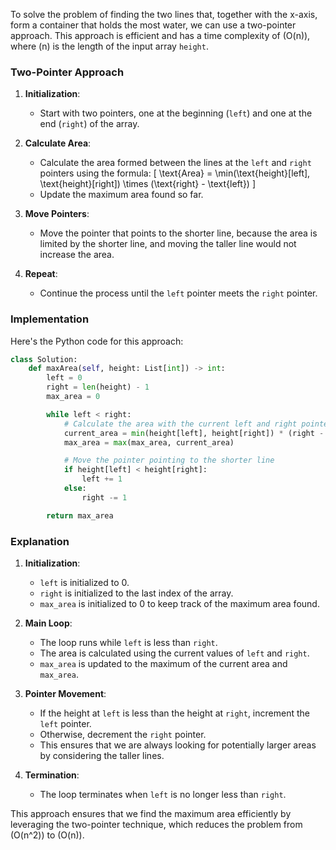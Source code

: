 To solve the problem of finding the two lines that, together with the x-axis, form a container that holds the most water, we can use a two-pointer approach. This approach is efficient and has a time complexity of \(O(n)\), where \(n\) is the length of the input array `height`.

### Two-Pointer Approach

1. **Initialization**:
   - Start with two pointers, one at the beginning (`left`) and one at the end (`right`) of the array.

2. **Calculate Area**:
   - Calculate the area formed between the lines at the `left` and `right` pointers using the formula: 
     \[
     \text{Area} = \min(\text{height}[left], \text{height}[right]) \times (\text{right} - \text{left})
     \]
   - Update the maximum area found so far.

3. **Move Pointers**:
   - Move the pointer that points to the shorter line, because the area is limited by the shorter line, and moving the taller line would not increase the area.

4. **Repeat**:
   - Continue the process until the `left` pointer meets the `right` pointer.

### Implementation

Here's the Python code for this approach:

```python
class Solution:
    def maxArea(self, height: List[int]) -> int:
        left = 0
        right = len(height) - 1
        max_area = 0

        while left < right:
            # Calculate the area with the current left and right pointers
            current_area = min(height[left], height[right]) * (right - left)
            max_area = max(max_area, current_area)

            # Move the pointer pointing to the shorter line
            if height[left] < height[right]:
                left += 1
            else:
                right -= 1

        return max_area
```

### Explanation

1. **Initialization**:
   - `left` is initialized to 0.
   - `right` is initialized to the last index of the array.
   - `max_area` is initialized to 0 to keep track of the maximum area found.

2. **Main Loop**:
   - The loop runs while `left` is less than `right`.
   - The area is calculated using the current values of `left` and `right`.
   - `max_area` is updated to the maximum of the current area and `max_area`.

3. **Pointer Movement**:
   - If the height at `left` is less than the height at `right`, increment the `left` pointer.
   - Otherwise, decrement the `right` pointer.
   - This ensures that we are always looking for potentially larger areas by considering the taller lines.

4. **Termination**:
   - The loop terminates when `left` is no longer less than `right`.

This approach ensures that we find the maximum area efficiently by leveraging the two-pointer technique, which reduces the problem from \(O(n^2)\) to \(O(n)\).
